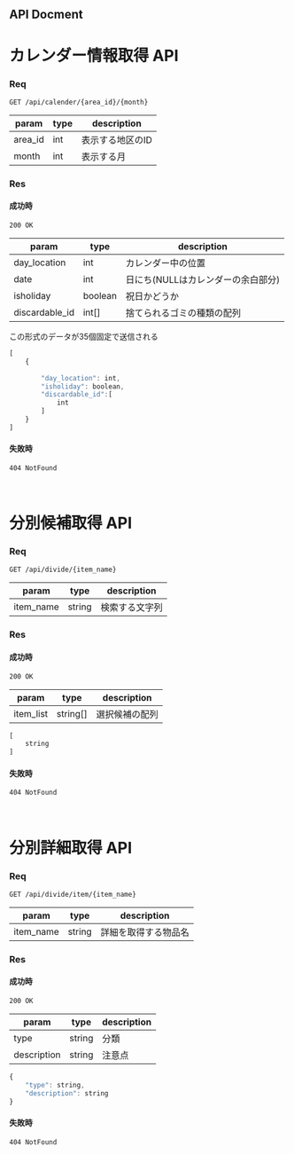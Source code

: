 ## API Docment

# カレンダー情報取得 API

### Req
```
GET /api/calender/{area_id}/{month}
```

| param   | type | description    |
| ------- | ---- | -------------- |
| area_id | int  | 表示する地区のID |
| month   | int  | 表示する月　　   |

### Res
#### 成功時
```
200 OK
```

| param   | type   | description         |
| ------- | ------ | ------------------- |
| day_location      | int       | カレンダー中の位置                 |
| date              | int       | 日にち(NULLはカレンダーの余白部分)  |
| isholiday         | boolean   | 祝日かどうか                      |
| discardable_id    | int[]     | 捨てられるゴミの種類の配列          |

この形式のデータが35個固定で送信される
```javascript
[
    {
        
        "day_location": int,
        "isholiday": boolean,
        "discardable_id":[
            int
        ]
    }
]
```

#### 失敗時
```
404 NotFound
```
<br>

# 分別候補取得 API

### Req
```
GET /api/divide/{item_name}
```

| param     | type    | description  |
| --------- | ------- | ------------ |
| item_name | string  | 検索する文字列 |

### Res
#### 成功時
```
200 OK
```

| param    | type      | description  |
| -------- | --------- | ------------ |
| item_list | string[]  | 選択候補の配列 |

```javascript
[
    string   
]
```

#### 失敗時
```
404 NotFound
```
<br>

# 分別詳細取得 API

### Req
```
GET /api/divide/item/{item_name}
```

| param     | type    | description       |
| --------- | ------- | ----------------- |
| item_name | string  | 詳細を取得する物品名 |

### Res
#### 成功時
```
200 OK
```

| param       | type    | description  |
| ----------- | ------- | ------------ |
| type        | string  | 分類        　|
| description | string  | 注意点        |

```javascript
{
    "type": string,
    "description": string
}
```

#### 失敗時
```
404 NotFound
```

